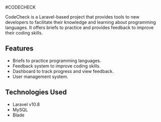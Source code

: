 #CODECHECK
<p></p>
CodeCheck is a Laravel-based project that provides tools to new developers to facilitate their knowledge and learning about programming languages. It offers briefs to practice and provides feedback to improve their coding skills.

## Features



- Briefs to practice programming languages.
- Feedback system to improve coding skills.
- Dashboard to track progress and view feedback.
- User management system.



## Technologies Used

- Laravel v10.8
- MySQL
- Blade

